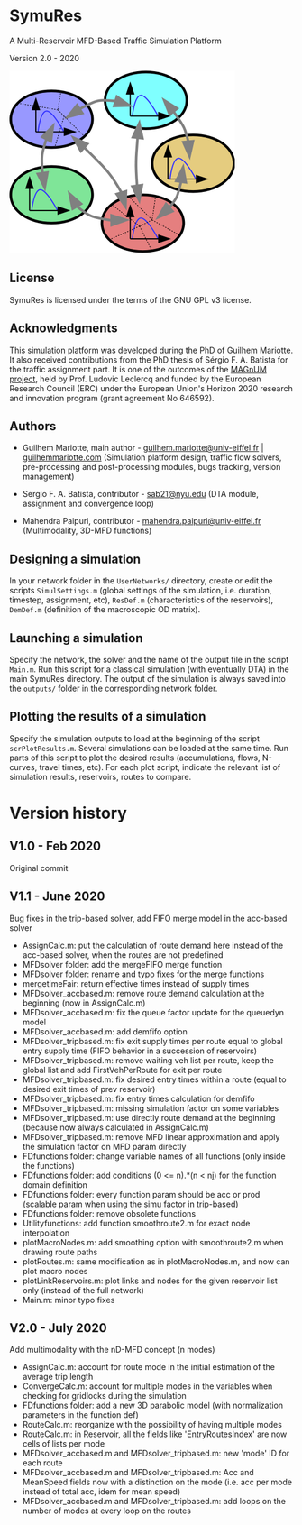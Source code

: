 # SymuRes
A Multi-Reservoir MFD-Based Traffic Simulation Platform

Version 2.0 - 2020

![Image](img_symures.png "image")

License
-------
SymuRes is licensed under the terms of the GNU GPL v3 license.

Acknowledgments
---------------
This simulation platform was developed during the PhD of Guilhem Mariotte. It also received contributions from the PhD thesis of Sérgio F. A. Batista for the traffic assignment part. It is one of the outcomes of the [MAGnUM project](https://magnum-erc.weebly.com/), held by Prof. Ludovic Leclercq and funded by the European Research Council (ERC) under the European Union's Horizon 2020 research and innovation program (grant agreement No 646592).

Authors
-------
- Guilhem Mariotte, main author - guilhem.mariotte@univ-eiffel.fr | [guilhemmariotte.com](http://guilhemmariotte.com/en)
(Simulation platform design, traffic flow solvers, pre-processing and post-processing modules, bugs tracking, version management)

- Sergio F. A. Batista, contributor - sab21@nyu.edu
(DTA module, assignment and convergence loop)

- Mahendra Paipuri, contributor - mahendra.paipuri@univ-eiffel.fr
(Multimodality, 3D-MFD functions)

Designing a simulation
----------------------
In your network folder in the `UserNetworks/` directory, create or edit the scripts `SimulSettings.m` (global settings of the simulation, i.e. duration, timestep, assignment, etc), `ResDef.m` (characteristics of the reservoirs), `DemDef.m` (definition of the macroscopic OD matrix).

Launching a simulation
----------------------
Specify the network, the solver and the name of the output file in the script `Main.m`. Run this script for a classical simulation (with eventually DTA) in the main SymuRes directory. The output of the simulation is always saved into the `outputs/` folder in the corresponding network folder.

Plotting the results of a simulation
------------------------------------
Specify the simulation outputs to load at the beginning of the script `scrPlotResults.m`. Several simulations can be loaded at the same time. Run parts of this script to plot the desired results (accumulations, flows, N-curves, travel times, etc). For each plot script, indicate the relevant list of simulation results, reservoirs, routes to compare.


Version history
===============

V1.0 - Feb 2020
---------------
Original commit

V1.1 - June 2020
----------------
Bug fixes in the trip-based solver, add FIFO merge model in the acc-based solver

- AssignCalc.m: put the calculation of route demand here instead of the acc-based solver, when the routes are not predefined
- MFDsolver folder: add the mergeFIFO merge function
- MFDsolver folder: rename and typo fixes for the merge functions
- mergetimeFair: return effective times instead of supply times
- MFDsolver_accbased.m: remove route demand calculation at the beginning (now in AssignCalc.m)
- MFDsolver_accbased.m: fix the queue factor update for the queuedyn model
- MFDsolver_accbased.m: add demfifo option
- MFDsolver_tripbased.m: fix exit supply times per route equal to global entry supply time (FIFO behavior in a succession of reservoirs)
- MFDsolver_tripbased.m: remove waiting veh list per route, keep the global list and add FirstVehPerRoute for exit per route
- MFDsolver_tripbased.m: fix desired entry times within a route (equal to desired exit times of prev reservoir)
- MFDsolver_tripbased.m: fix entry times calculation for demfifo
- MFDsolver_tripbased.m: missing simulation factor on some variables
- MFDsolver_tripbased.m: use directly route demand at the beginning (because now always calculated in AssignCalc.m)
- MFDsolver_tripbased.m: remove MFD linear approximation and apply the simulation factor on MFD param directly
- FDfunctions folder: change variable names of all functions (only inside the functions)
- FDfunctions folder: add conditions (0 <= n).*(n < nj) for the function domain definition
- FDfunctions folder: every function param should be acc or prod (scalable param when using the simu factor in trip-based)
- FDfunctions folder: remove obsolete functions
- Utilityfunctions: add function smoothroute2.m for exact node interpolation
- plotMacroNodes.m: add smoothing option with smoothroute2.m when drawing route paths
- plotRoutes.m: same modification as in plotMacroNodes.m, and now can plot macro nodes
- plotLinkReservoirs.m: plot links and nodes for the given reservoir list only (instead of the full network)
- Main.m: minor typo fixes

V2.0 - July 2020
----------------
Add multimodality with the nD-MFD concept (n modes)

- AssignCalc.m: account for route mode in the initial estimation of the average trip length
- ConvergeCalc.m: account for multiple modes in the variables when checking for gridlocks during the simulation
- FDfunctions folder: add a new 3D parabolic model (with normalization parameters in the function def)
- RouteCalc.m: reorganize with the possibility of having multiple modes
- RouteCalc.m: in Reservoir, all the fields like 'EntryRoutesIndex' are now cells of lists per mode
- MFDsolver_accbased.m and MFDsolver_tripbased.m: new 'mode' ID for each route
- MFDsolver_accbased.m and MFDsolver_tripbased.m: Acc and MeanSpeed fields now with a distinction on the mode (i.e. acc per mode instead of total acc, idem for mean speed)
- MFDsolver_accbased.m and MFDsolver_tripbased.m: add loops on the number of modes at every loop on the routes
